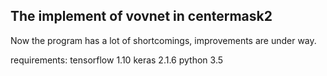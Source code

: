 ## The implement of vovnet in centermask2 
Now the program has a lot of shortcomings, improvements are under way.

requirements:
  tensorflow 1.10
  keras 2.1.6
  python 3.5
